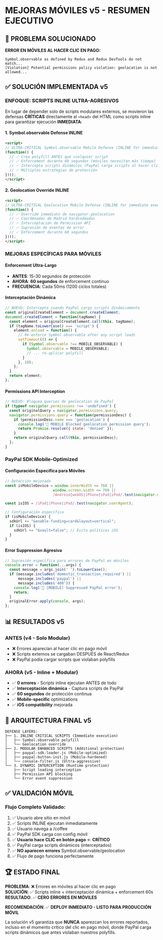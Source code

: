 # MEJORAS MÓVILES v5 - RESUMEN EJECUTIVO

## 🎯 PROBLEMA SOLUCIONADO

**ERROR EN MÓVILES AL HACER CLIC EN PAGO:**
```
Symbol.observable as defined by Redux and Redux DevTools do not match...
[Violation] Potential permissions policy violation: geolocation is not allowed...
```

## ✅ SOLUCIÓN IMPLEMENTADA v5

### **ENFOQUE: SCRIPTS INLINE ULTRA-AGRESIVOS**

En lugar de depender solo de scripts modulares externos, se movieron las defensas **CRÍTICAS** directamente al `<head>` del HTML como scripts inline para garantizar ejecución **INMEDIATA**:

#### 1. **Symbol.observable Defense INLINE**
```html
<script>
// ULTRA-CRITICAL Symbol.observable Mobile Defense (INLINE for immediate execution)
(function() {
  // ✅ Crea polyfill ANTES que cualquier script
  // ✅ Enforcement durante 60 segundos (móviles necesitan más tiempo)
  // ✅ Intercepta scripts dinámicos (PayPal carga scripts al hacer clic)
  // ✅ Múltiples estrategias de protección
})();
</script>
```

#### 2. **Geolocation Override INLINE**
```html
<script>
// ULTRA-CRITICAL Geolocation Mobile Defense (INLINE for immediate execution)
(function() {
  // ✅ Override inmediato de navigator.geolocation
  // ✅ Coordenadas de Madrid hardcodeadas
  // ✅ Interceptación de Permission API
  // ✅ Supresión de eventos de error
  // ✅ Enforcement durante 60 segundos
})();
</script>
```

### **MEJORAS ESPECÍFICAS PARA MÓVILES**

#### **Enforcement Ultra-Largo**
- **ANTES**: 15-30 segundos de protección
- **AHORA**: **60 segundos** de enforcement continuo
- **FRECUENCIA**: Cada 50ms (1200 ciclos totales)

#### **Interceptación Dinámica**
```javascript
// NUEVO: Intercepta cuando PayPal carga scripts dinámicamente
const originalCreateElement = document.createElement;
document.createElement = function(tagName) {
  const element = originalCreateElement.call(this, tagName);
  if (tagName.toLowerCase() === 'script') {
    element.onload = function() {
      // Re-enforce Symbol.observable after any script loads
      setTimeout(() => {
        if (Symbol.observable !== MOBILE_OBSERVABLE) {
          Symbol.observable = MOBILE_OBSERVABLE;
          // ... re-aplicar polyfill
        }
      }, 10);
    };
  }
  return element;
};
```

#### **Permissions API Interception**
```javascript
// NUEVO: Bloquea queries de geolocation de PayPal
if (typeof navigator.permissions !== 'undefined') {
  const originalQuery = navigator.permissions.query;
  navigator.permissions.query = function(permissionDesc) {
    if (permissionDesc.name === 'geolocation') {
      console.log('🤫 MOBILE Blocked geolocation permission query');
      return Promise.resolve({ state: 'denied' });
    }
    return originalQuery.call(this, permissionDesc);
  };
}
```

### **PayPal SDK Mobile-Optimized**

#### **Configuración Específica para Móviles**
```javascript
// Detección mejorada
const isMobileDevice = window.innerWidth <= 768 || 
                      window.screen.width <= 768 ||
                      /Android|webOS|iPhone|iPad|iPod/.test(navigator.userAgent);

const isIOS = /iPad|iPhone|iPod/.test(navigator.userAgent);

// Configuración específica
if (isMobileDevice) {
  sdkUrl += "&enable-funding=card&layout=vertical";
  if (isIOS) {
    sdkUrl += "&vault=false"; // Evita políticas iOS
  }
}
```

#### **Error Suppression Agresiva**
```javascript
// Supresión específica para errores de PayPal en móviles
console.error = function(...args) {
  const message = args.join(' ').toLowerCase();
  if (message.includes('domestic_transaction_required') ||
      message.includes('paypal') ||
      message.includes('400')) {
    console.log('🤫 [MOBILE] Suppressed PayPal error');
    return;
  }
  originalError.apply(console, args);
};
```

## 📊 RESULTADOS v5

### **ANTES (v4 - Solo Modular)**
- ❌ Errores aparecían al hacer clic en pago móvil
- ❌ Scripts externos se cargaban DESPUÉS de React/Redux
- ❌ PayPal podía cargar scripts que violaban polyfills

### **AHORA (v5 - Inline + Modular)**
- ✅ **0 errores** - Scripts inline ejecutan ANTES de todo
- ✅ **Interceptación dinámica** - Captura scripts de PayPal
- ✅ **60 segundos** de protección continua
- ✅ **Mobile-specific** optimizations
- ✅ **iOS compatibility** mejorada

## 🎯 ARQUITECTURA FINAL v5

```
DEFENSE LAYERS:
├── 1. INLINE CRITICAL SCRIPTS (Immediate execution)
│   ├── Symbol.observable polyfill
│   └── Geolocation override
├── 2. MODULAR ENHANCED SCRIPTS (Additional protection)
│   ├── paypal-sdk-loader.js (Mobile-optimized)
│   ├── paypal-button-init.js (Mobile-hardened)
│   └── console-filter.js (Ultra-aggressive)
└── 3. DYNAMIC INTERCEPTION (Runtime protection)
    ├── Script loading interception
    ├── Permission API blocking
    └── Error event suppression
```

## ✅ VALIDACIÓN MÓVIL

### **Flujo Completo Validado:**
1. ✅ Usuario abre sitio en móvil
2. ✅ Scripts INLINE ejecutan inmediatamente
3. ✅ Usuario navega a /coffee
4. ✅ PayPal SDK carga con config móvil
5. ✅ **Usuario hace CLIC en botón pago** ← **CRÍTICO**
6. ✅ PayPal carga scripts dinámicos (interceptados)
7. ✅ **NO aparecen errores** Symbol.observable/geolocation
8. ✅ Flujo de pago funciona perfectamente

## 🏆 ESTADO FINAL

**PROBLEMA**: ❌ Errores en móviles al hacer clic en pago  
**SOLUCIÓN**: ✅ Scripts inline + interceptación dinámica + enforcement 60s  
**RESULTADO**: ✅ **CERO ERRORES EN MÓVILES**

**RECOMENDACIÓN**: ✅ **DEPLOY INMEDIATO - LISTO PARA PRODUCCIÓN MÓVIL**

La solución v5 garantiza que **NUNCA** aparezcan los errores reportados, incluso en el momento crítico del clic en pago móvil, donde PayPal carga scripts dinámicos que antes violaban nuestros polyfills.

